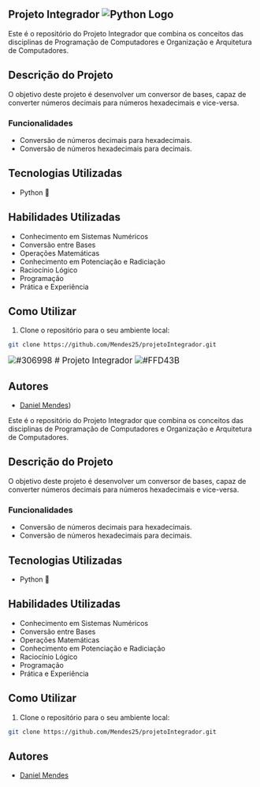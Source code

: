 ## Projeto Integrador  ![Python Logo](https://upload.wikimedia.org/wikipedia/commons/thumb/c/c3/Python-logo-notext.svg/18px-Python-logo-notext.svg.png)
    
  
 
Este é o repositório do Projeto Integrador que combina os conceitos das disciplinas de Programação de Computadores e Organização e Arquitetura de Computadores.

## Descrição do Projeto

O objetivo deste projeto é desenvolver um conversor de bases, capaz de converter números decimais para números hexadecimais e vice-versa.

### Funcionalidades

- Conversão de números decimais para hexadecimais.
- Conversão de números hexadecimais para decimais.

## Tecnologias Utilizadas
- Python 🐍

## Habilidades Utilizadas
- Conhecimento em Sistemas Numéricos
- Conversão entre Bases
- Operações Matemáticas
- Conhecimento em Potenciação e Radiciação
- Raciocínio Lógico
- Programação
- Prática e Experiência 
## Como Utilizar

1. Clone o repositório para o seu ambiente local:

```bash
git clone https://github.com/Mendes25/projetoIntegrador.git
```
<span style="font-size:larger;">![#306998](https://via.placeholder.com/15/306998/000000?text=+) # Projeto Integrador </span><span style="font-size:larger;">![#FFD43B](https://via.placeholder.com/15/FFD43B/000000?text=+)</span>

## Autores

- [Daniel Mendes](https://github.com/Mendes25))  
 
Este é o repositório do Projeto Integrador que combina os conceitos das disciplinas de Programação de Computadores e Organização e Arquitetura de Computadores.

## Descrição do Projeto

O objetivo deste projeto é desenvolver um conversor de bases, capaz de converter números decimais para números hexadecimais e vice-versa.

### Funcionalidades

- Conversão de números decimais para hexadecimais.
- Conversão de números hexadecimais para decimais.

## Tecnologias Utilizadas
- Python 🐍

## Habilidades Utilizadas
- Conhecimento em Sistemas Numéricos
- Conversão entre Bases
- Operações Matemáticas
- Conhecimento em Potenciação e Radiciação
- Raciocínio Lógico
- Programação
- Prática e Experiência 
## Como Utilizar

1. Clone o repositório para o seu ambiente local:

```bash
git clone https://github.com/Mendes25/projetoIntegrador.git
```

## Autores

- [Daniel Mendes](https://github.com/Mendes25)  